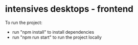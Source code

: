 # intensives desktops - frontend

To run the project:

- run "npm install" to install dependencies
- run "npm run start" to run the project locally
